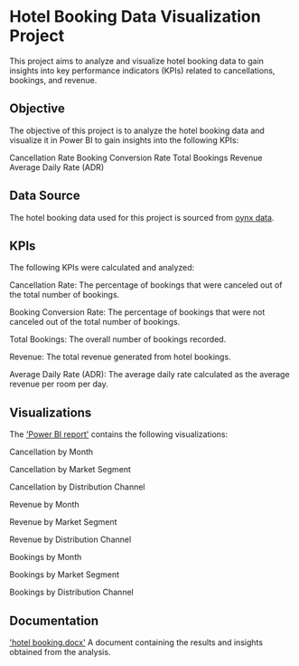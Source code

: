 # Hotel Booking Data Visualization Project

This project aims to analyze and visualize hotel booking data to gain insights into key performance indicators (KPIs) related to cancellations, bookings, and revenue.

## Objective

The objective of this project is to analyze the hotel booking data and visualize it in Power BI to gain insights into the following KPIs:

Cancellation Rate
Booking Conversion Rate
Total Bookings
Revenue
Average Daily Rate (ADR)

## Data Source

The hotel booking data used for this project is sourced from [oynx data](https://onyxdata.ck.page/1e8beb9b02).

## KPIs

The following KPIs were calculated and analyzed:

Cancellation Rate: The percentage of bookings that were canceled out of the total number of bookings.

Booking Conversion Rate: The percentage of bookings that were not canceled out of the total number of bookings.

Total Bookings: The overall number of bookings recorded.

Revenue: The total revenue generated from hotel bookings.

Average Daily Rate (ADR): The average daily rate calculated as the average revenue per room per day.

## Visualizations

The ['Power BI report'](https://app.powerbi.com/reportEmbed?reportId=87805ecd-6606-473c-a4c1-8a6a902b6815&autoAuth=true&ctid=9188f78e-b845-4dfc-8d21-9a3c53acf87f) contains the following visualizations:

Cancellation by Month 

Cancellation by Market Segment 

Cancellation by Distribution Channel 

Revenue by Month 

Revenue by Market Segment 

Revenue by Distribution Channel 

Bookings by Month 

Bookings by Market Segment 

Bookings by Distribution Channel 

## Documentation

['hotel booking.docx'](https://github.com/okonkwoloretta/hotel-booking/blob/main/hotel%20booking.docx) A document containing the results and insights obtained from the analysis.

